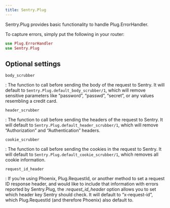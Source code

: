 ```yaml
---
title: Sentry.Plug
---
```


Sentry.Plug provides basic functionality to handle Plug.ErrorHandler.

To capture errors, simply put the following in your router:

```elixir
use Plug.ErrorHandler
use Sentry.Plug
```

## Optional settings

`body_scrubber`

: The function to call before sending the body of the request to Sentry. It will default to `Sentry.Plug.default_body_scrubber/1`, which will remove sensitive parameters like “password”, “passwd”, “secret”, or any values resembling a credit card.

`header_scrubber`

: The function to call before sending the headers of the request to Sentry. It will default to `Sentry.Plug.default_header_scrubber/1`, which will remove “Authorization” and “Authentication” headers.

`cookie_scrubber`

: The function to call before sending the cookies in the request to Sentry. It will default to `Sentry.Plug.default_cookie_scrubber/1`, which removes all cookie information.

`request_id_header`

: If you’re using Phoenix, Plug.RequestId, or another method to set a request ID response header, and would like to include that information with errors reported by Sentry.Plug, the _:request_id_header_ option allows you to set which header key Sentry should check. It will default to “x-request-id”, which Plug.RequestId (and therefore Phoenix) also default to.

